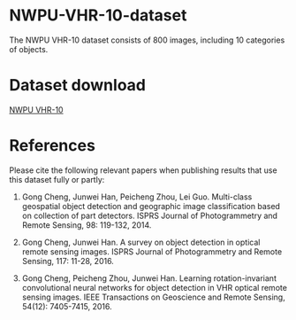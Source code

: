 # NWPU-VHR-10-dataset

The NWPU VHR-10 dataset consists of 800 images, including 10 categories of objects.

# Dataset download
[NWPU VHR-10](https://pan.baidu.com/share/init?surl=DWibgMXGbC1V5aAuN54JUA&pwd=1234)

# References

Please cite the following relevant papers when publishing results that use this dataset fully or partly:

1. Gong Cheng, Junwei Han, Peicheng Zhou, Lei Guo. Multi-class geospatial object detection and geographic image classification based on collection of part detectors. ISPRS Journal of Photogrammetry and Remote Sensing, 98: 119-132, 2014.

2. Gong Cheng, Junwei Han. A survey on object detection in optical remote sensing images. ISPRS Journal of Photogrammetry and Remote Sensing, 117: 11-28, 2016.

3. Gong Cheng, Peicheng Zhou, Junwei Han. Learning rotation-invariant convolutional neural networks for object detection in VHR optical remote sensing images. IEEE Transactions on Geoscience and Remote Sensing, 54(12): 7405-7415, 2016.
